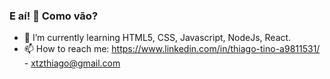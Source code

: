 ### E aí! 👋 Como vão?

- 🌱 I’m currently learning HTML5, CSS, Javascript, NodeJs, React.
- 📫 How to reach me: https://www.linkedin.com/in/thiago-tino-a9811531/ - xtzthiago@gmail.com

